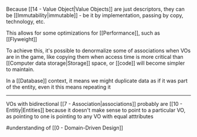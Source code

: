 Because [[14 - Value Object|Value Objects]] are just descriptors, they can be [[Immutability|immutable]] - be it by implementation, passing by copy, technology, etc.

This allows for some optimizations for [[Performance]], such as [[Flyweight]]

To achieve this, it's possible to denormalize some of associations when VOs are in the game, like copying them when access time is more critical than [[Computer data storage|Storage]] space, or [[code]] will become simpler to maintain.

In a [[Database]] context, it means we might duplicate data as if it was part of the entity, even it this means repeating it

---

VOs with bidirectional [[7 - Association|associations]] probably are [[10 - Entitiy|Entities]] because it doesn't make sense to point to a particular VO, as pointing to one is pointing to any VO with equal atttributes

#understanding of [[0 - Domain-Driven Design]]